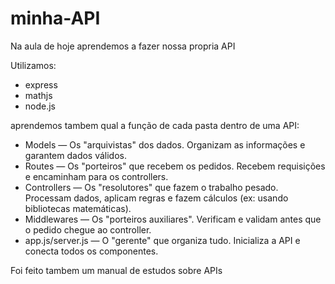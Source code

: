 # minha-API

Na aula de hoje aprendemos a fazer nossa propria API

Utilizamos:
- express
- mathjs
- node.js

aprendemos tambem qual a função de cada pasta dentro de uma API: 
- Models — Os "arquivistas" dos dados. Organizam as informações e garantem dados válidos.
- Routes — Os "porteiros" que recebem os pedidos. Recebem requisições e encaminham para os controllers.
- Controllers — Os "resolutores" que fazem o trabalho pesado. Processam dados, aplicam regras e fazem cálculos (ex: usando bibliotecas matemáticas).
- Middlewares — Os "porteiros auxiliares". Verificam e validam antes que o pedido chegue ao controller.
- app.js/server.js — O "gerente" que organiza tudo. Inicializa a API e conecta todos os componentes.

Foi feito tambem um manual de estudos sobre APIs
